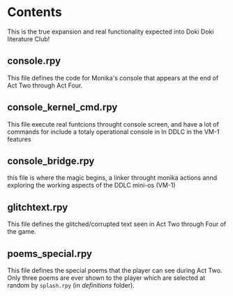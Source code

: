 # Contents
This is the true expansion and real functionality expected into Doki Doki literature Club!

## console.rpy
This file defines the code for Monika's console that appears at the end of Act Two through Act Four. 


## console_kernel_cmd.rpy
This file execute real funtcions throught console screen, and have a lot of commands for include a totaly operational console in In DDLC in the VM-1 features

## console_bridge.rpy
this file is where the magic begins, a linker throught monika actions annd exploring the working aspects of the DDLC mini-os (VM-1)

## glitchtext.rpy
This file defines the glitched/corrupted text seen in Act Two through Four of the game.

## poems_special.rpy
This file defines the special poems that the player can see during Act Two. Only three poems are ever shown to the player which are selected at random by `splash.rpy` (in *definitions* folder).